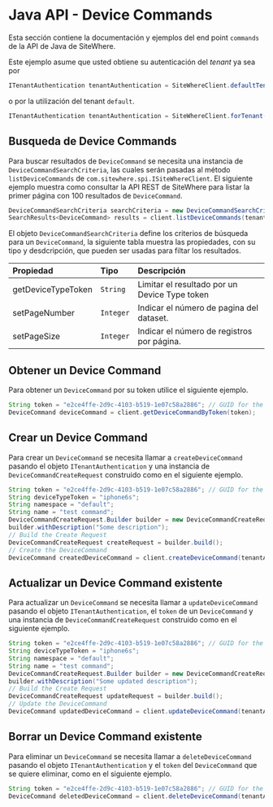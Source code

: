 # Java API - Device Commands

<Seo/>

Esta sección contiene la documentación y ejemplos del end point `commands` de la API de Java de SiteWhere.

Este ejemplo asume que usted obtiene su autenticación del _tenant_ ya sea por

```java
ITenantAuthentication tenantAuthentication = SiteWhereClient.defaultTenant();
```

o por la utilización del tenant `default`.

```java
ITenantAuthentication tenantAuthentication = SiteWhereClient.forTenant("token", "auth");
```

## Busqueda de Device Commands

Para buscar resultados de `DeviceCommand` se necesita una instancia de `DeviceCommandSearchCriteria`,
las cuales serán pasadas al método `listDeviceCommands` de `com.sitewhere.spi.ISiteWhereClient`. El siguiente ejemplo muestra
como consultar la API REST de SiteWhere para listar la primer página con 100 resultados de `DeviceCommand`.

```java
DeviceCommandSearchCriteria searchCriteria = new DeviceCommandSearchCriteria(1, 100);
SearchResults<DeviceCommand> results = client.listDeviceCommands(tenantAuthentication, searchCriteria);
```

El objeto `DeviceCommandSearchCriteria` define los criterios de búsqueda para un `DeviceCommand`, la siguiente tabla
muestra las propiedades, con su tipo y desdcripción, que pueden ser usadas para filtar los resultados.

| Propiedad          | Tipo      | Descripción                                   |
| :----------------- | :-------- | :-------------------------------------------- |
| getDeviceTypeToken | `String`  | Limitar el resultado por un Device Type token |
| setPageNumber      | `Integer` | Indicar el número de pagina del dataset.      |
| setPageSize        | `Integer` | Indicar el número de registros por página.    |

## Obtener un Device Command

Para obtener un `DeviceCommand` por su token utilice el siguiente ejemplo.

```java
String token = "e2ce4ffe-2d9c-4103-b519-1e07c58a2886"; // GUID for the Area
DeviceCommand deviceCommand = client.getDeviceCommandByToken(token);
```

## Crear un Device Command

Para crear un `DeviceCommand` se necesita llamar a `createDeviceCommand` pasando el objeto `ITenantAuthentication` y una
instancia de `DeviceCommandCreateRequest` construido como en el siguiente ejemplo.

```java
String token = "e2ce4ffe-2d9c-4103-b519-1e07c58a2886"; // GUID for the DeviceCommand
String deviceTypeToken = "iphone6s";
String namespace = "default";
String name = "test command";
DeviceCommandCreateRequest.Builder builder = new DeviceCommandCreateRequest.Builder(deviceTypeToken, token, namespace, name);
builder.withDescription("Some description");
// Build the Create Request
DeviceCommandCreateRequest createRequest = builder.build();
// Create the DeviceCommand
DeviceCommand createdDeviceCommand = client.createDeviceCommand(tenantAuthentication, createRequest);
```

## Actualizar un Device Command existente

Para actualizar un `DeviceCommand` se necesita llamar a `updateDeviceCommand` pasando el objeto `ITenantAuthentication`,
el `token` de un `DeviceCommand` y una instancia de `DeviceCommandCreateRequest` construido como en el siguiente ejemplo.

```java
String token = "e2ce4ffe-2d9c-4103-b519-1e07c58a2886"; // GUID for the DeviceCommand
String deviceTypeToken = "iphone6s";
String namespace = "default";
String name = "test command";
DeviceCommandCreateRequest.Builder builder = new DeviceCommandCreateRequest.Builder(deviceTypeToken, token, namespace, name);
builder.withDescription("Some updated description");
// Build the Create Request
DeviceCommandCreateRequest updateRequest = builder.build();
// Update the DeviceCommand
DeviceCommand updatedDeviceCommand = client.updateDeviceCommand(tenantAuthentication, token, updateRequest);
```

## Borrar un Device Command existente

Para eliminar un `DeviceCommand` se necesita llamar a `deleteDeviceCommand` pasando el objeto `ITenantAuthentication` y el
`token` del `DeviceCommand` que se quiere eliminar, como en el siguiente ejemplo.

```java
String token = "e2ce4ffe-2d9c-4103-b519-1e07c58a2886"; // GUID for the DeviceCommand
DeviceCommand deletedDeviceCommand = client.deleteDeviceCommand(tenantAuthentication, token);
```
